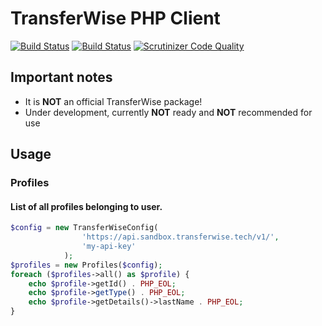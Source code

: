 # TransferWise PHP Client

[![Build Status](https://travis-ci.org/belovai/transferwise-php-client.svg?branch=master)](https://travis-ci.org/belovai/transferwise-php-client)
[![Build Status](https://scrutinizer-ci.com/g/belovai/transferwise-php-client/badges/build.png?b=master)](https://scrutinizer-ci.com/g/belovai/transferwise-php-client/build-status/master)
[![Scrutinizer Code Quality](https://scrutinizer-ci.com/g/belovai/transferwise-php-client/badges/quality-score.png?b=master)](https://scrutinizer-ci.com/g/belovai/transferwise-php-client/?branch=master)


## Important notes

- It is **NOT** an official TransferWise package!
- Under development, currently **NOT** ready and **NOT** recommended for use

## Usage

### Profiles

#### List of all profiles belonging to user.
```php
$config = new TransferWiseConfig(
                'https://api.sandbox.transferwise.tech/v1/', 
                'my-api-key'
            );
$profiles = new Profiles($config);
foreach ($profiles->all() as $profile) {
    echo $profile->getId() . PHP_EOL;
    echo $profile->getType() . PHP_EOL;
    echo $profile->getDetails()->lastName . PHP_EOL;
}
```
